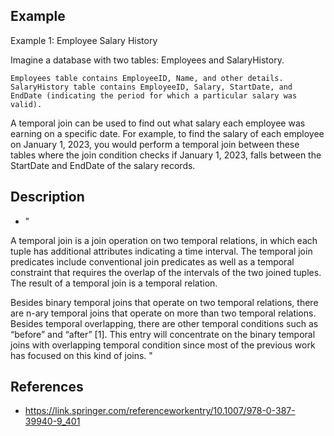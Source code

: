
## Example

Example 1: Employee Salary History

Imagine a database with two tables: Employees and SalaryHistory.

    Employees table contains EmployeeID, Name, and other details.
    SalaryHistory table contains EmployeeID, Salary, StartDate, and EndDate (indicating the period for which a particular salary was valid).

A temporal join can be used to find out what salary each employee was earning on a specific date. For example, to find the salary of each employee on January 1, 2023, you would perform a temporal join between these tables where the join condition checks if January 1, 2023, falls between the StartDate and EndDate of the salary records.

## Description

- "

A temporal join is a join operation on two temporal relations, in which each tuple has additional attributes indicating a time interval. The temporal join predicates include conventional join predicates as well as a temporal constraint that requires the overlap of the intervals of the two joined tuples. The result of a temporal join is a temporal relation.

Besides binary temporal joins that operate on two temporal relations, there are n-ary temporal joins that operate on more than two temporal relations. Besides temporal overlapping, there are other temporal conditions such as “before” and “after” [1]. This entry will concentrate on the binary temporal joins with overlapping temporal condition since most of the previous work has focused on this kind of joins.
"

## References

- https://link.springer.com/referenceworkentry/10.1007/978-0-387-39940-9_401 